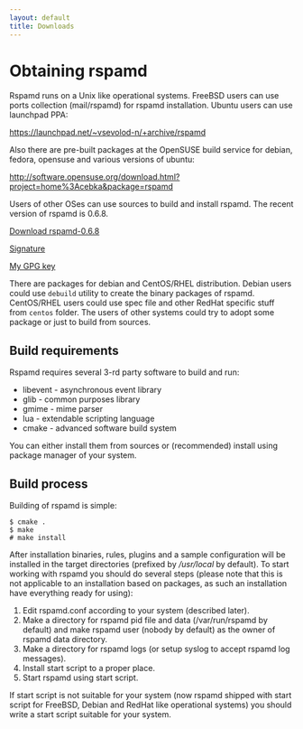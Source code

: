 ```yaml
---
layout: default
title: Downloads
---
```


# Obtaining rspamd
Rspamd runs on a Unix like operational systems. FreeBSD users can use ports
collection (mail/rspamd) for rspamd installation. Ubuntu users can use launchpad PPA:

<https://launchpad.net/~vsevolod-n/+archive/rspamd>

Also there are pre-built packages at the OpenSUSE build service for debian, fedora, opensuse and
various versions of ubuntu:

<http://software.opensuse.org/download.html?project=home%3Acebka&package=rspamd>

Users of other OSes can use sources to build and install rspamd. The recent version of rspamd is
0.6.8.

<p><a class="btn btn-primary" href="/downloads/rspamd-0.6.8.tar.gz">Download rspamd-0.6.8</a></p>

[Signature](/downloads/rspamd-0.6.8.tar.gz.asc)

[My GPG key](https://rspamd.com/vsevolod.pubkey)

There are packages for debian and CentOS/RHEL distribution. Debian users could
use `debuild` utility to create the binary packages of rspamd. CentOS/RHEL
users could use spec file and other RedHat specific stuff from `centos`
folder.  The users of other systems could try to adopt some package or just to
build from sources.

Build requirements
------------------

Rspamd requires several 3-rd party software to build and run:

* libevent - asynchronous event library
* glib - common purposes library
* gmime - mime parser
* lua - extendable scripting language
* cmake - advanced software build system 

You can either install them from sources or (recommended) install using package manager of your system.

Build process
-------------

Building of rspamd is simple:


    $ cmake .
    $ make
    # make install


After installation binaries, rules, plugins and a sample configuration will be
installed in the target directories (prefixed by */usr/local* by default). To
start working with rspamd you should do several steps (please note that this is
not applicable to an installation based on packages, as such an installation
have everything ready for using):

1. Edit rspamd.conf according to your system (described
later). 
2. Make a directory for rspamd pid file and data (/var/run/rspamd by
default) and make rspamd user (nobody by default) as the owner of rspamd data
directory. 
3. Make a directory for rspamd logs (or setup syslog to accept
rspamd log messages).
4. Install start script to a proper place.
6. Start rspamd using start script.

If start script is not suitable for your system (now rspamd shipped with start
script for FreeBSD, Debian and RedHat like operational systems) you should
write a start script suitable for your system.
